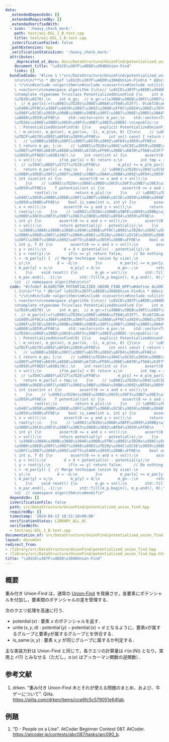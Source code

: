 ```yaml
---
data:
  _extendedDependsOn: []
  _extendedRequiredBy: []
  _extendedVerifiedWith:
  - icon: ':heavy_check_mark:'
    path: test/aoj-DSL_1_B.test.cpp
    title: test/aoj-DSL_1_B.test.cpp
  _isVerificationFailed: false
  _pathExtension: hpp
  _verificationStatusIcon: ':heavy_check_mark:'
  attributes:
    _deprecated_at_docs: docs/DataStructure/UnionFind/potentialized_union_find.md
    document_title: "\u91CD\u307F\u4ED8\u304DUnion-Find"
    links: []
  bundledCode: "#line 1 \"src/DataStructure/UnionFind/potentialized_union_find.hpp\"\
    \n\n\n\n/**\n * @brief \u91CD\u307F\u4ED8\u304DUnion-Find\n * @docs docs/DataStructure/UnionFind/potentialized_union_find.md\n\
    \ */\n\n#include <algorithm>\n#include <cassert>\n#include <utility>\n#include\
    \ <vector>\n\nnamespace algorithm {\n\n// \u91CD\u307F\u4ED8\u304DUnion-Find\uFF0E\
    \ntemplate <typename T>\nclass PotentializedUnionFind {\n    int m_vn;  // m_vn:=(\u8981\
    \u7D20\u6570).\n    int m_gn;  // m_gn:=(\u30B0\u30EB\u30FC\u30D7\u6570).\n  \
    \  // m_par[x]:=(\u8981\u7D20x\u306E\u89AA\u756A\u53F7). 0\u672A\u6E80\u306E\u5834\
    \u5408\uFF0Cx\u306F\u6839\u3067\u3042\u308A\uFF0C\u5024\u306E\u7D76\u5BFE\u5024\
    \u306F\u5C5E\u3059\u308B\u30B0\u30EB\u30FC\u30D7\u306E\u30B5\u30A4\u30BA\u3092\
    \u8868\u3059\uFF0E\n    std::vector<int> m_par;\n    std::vector<T> m_p;  // m_p[x]:=(\u8981\
    \u7D20x\u306E\u30DD\u30C6\u30F3\u30B7\u30E3\u30EB).\n\npublic:\n    PotentializedUnionFind()\
    \ : PotentializedUnionFind(0) {}\n    explicit PotentializedUnionFind(size_t vn)\
    \ : m_vn(vn), m_gn(vn), m_par(vn, -1), m_p(vn, 0) {}\n\n    // \u8981\u7D20\u306E\
    \u7DCF\u6570\u3092\u8FD4\u3059\uFF0E\n    int vn() const { return m_vn; };\n \
    \   // \u30B0\u30EB\u30FC\u30D7\u6570\u3092\u8FD4\u3059\uFF0E\n    int gn() const\
    \ { return m_gn; };\n    // \u8981\u7D20x\u304C\u5C5E\u3059\u308B\u30B0\u30EB\u30FC\
    \u30D7\uFF08\u6839\u4ED8\u304D\u6728\uFF09\u306E\u6839\u756A\u53F7\u3092\u8FD4\
    \u3059\uFF0EO(\u03B1(N)).\n    int root(int x) {\n        assert(0 <= x and x\
    \ < vn());\n        if(m_par[x] < 0) return x;\n        int tmp = root(m_par[x]);\
    \  // \u7D4C\u8DEF\u5727\u7E2E\uFF0E\n        m_p[x] += m_p[m_par[x]];\n     \
    \   return m_par[x] = tmp;\n    }\n    // \u8981\u7D20x\u304C\u5C5E\u3059\u308B\
    \u30B0\u30EB\u30FC\u30D7\u306E\u30B5\u30A4\u30BA\u3092\u8FD4\u3059\uFF0E\n   \
    \ int size(int x) {\n        assert(0 <= x and x < vn());\n        return -m_par[root(x)];\n\
    \    }\n    // \u8981\u7D20x\u306E\u30DD\u30C6\u30F3\u30B7\u30E3\u30EB\u3092\u8FD4\
    \u3059\uFF0E\n    T potential(int x) {\n        assert(0 <= x and x < vn());\n\
    \        root(x);\n        return m_p[x];\n    }\n    // \u8981\u7D20x, y\u304C\
    \u540C\u3058\u30B0\u30EB\u30FC\u30D7\u306B\u5C5E\u3059\u308B\u304B\u5224\u5B9A\
    \u3059\u308B\uFF0E\n    bool is_same(int x, int y) {\n        assert(0 <= x and\
    \ x < vn());\n        assert(0 <= y and y < vn());\n        return root(x) ==\
    \ root(y);\n    }\n    // \u8981\u7D20x\u306B\u5BFE\u3059\u308By\u306E\u76F8\u5BFE\
    \u30DD\u30C6\u30F3\u30B7\u30E3\u30EB\u3092\u8FD4\u3059\uFF0E\n    T diff(int x,\
    \ int y) {\n        assert(0 <= x and x < vn());\n        assert(0 <= y and y\
    \ < vn());\n        return potential(y) - potential(x);\n    }\n    // diff(x,y)==d\
    \ \u3068\u306A\u308B\u3088\u3046\u306B\uFF0C\u8981\u7D20x\u304C\u5C5E\u3059\u308B\
    \u30B0\u30EB\u30FC\u30D7\u3068\u8981\u7D20y\u304C\u5C5E\u3059\u308B\u30B0\u30EB\
    \u30FC\u30D7\u3068\u3092\u4F75\u5408\u3059\u308B\uFF0E\n    bool unite(int x,\
    \ int y, T d) {\n        assert(0 <= x and x < vn());\n        assert(0 <= y and\
    \ y < vn());\n        d = d + potential(x) - potential(y);\n        x = root(x),\
    \ y = root(y);\n        if(x == y) return false;     // Do nothing.\n        if(-m_par[x]\
    \ < -m_par[y]) {  // Merge technique (union by size).\n            std::swap(x,\
    \ y);\n            d = -d;\n        }\n        m_par[x] += m_par[y];\n       \
    \ m_par[y] = x;\n        m_p[y] = d;\n        m_gn--;\n        return true;\n\
    \    }\n    void reset() {\n        m_gn = vn();\n        std::fill(m_par.begin(),\
    \ m_par.end(), -1);\n        std::fill(m_p.begin(), m_p.end(), 0);\n    }\n};\n\
    \n}  // namespace algorithm\n\n\n"
  code: "#ifndef ALGORITHM_POTENTIALIZED_UNION_FIND_HPP\n#define ALGORITHM_POTENTIALIZED_UNION_FIND_HPP\
    \ 1\n\n/**\n * @brief \u91CD\u307F\u4ED8\u304DUnion-Find\n * @docs docs/DataStructure/UnionFind/potentialized_union_find.md\n\
    \ */\n\n#include <algorithm>\n#include <cassert>\n#include <utility>\n#include\
    \ <vector>\n\nnamespace algorithm {\n\n// \u91CD\u307F\u4ED8\u304DUnion-Find\uFF0E\
    \ntemplate <typename T>\nclass PotentializedUnionFind {\n    int m_vn;  // m_vn:=(\u8981\
    \u7D20\u6570).\n    int m_gn;  // m_gn:=(\u30B0\u30EB\u30FC\u30D7\u6570).\n  \
    \  // m_par[x]:=(\u8981\u7D20x\u306E\u89AA\u756A\u53F7). 0\u672A\u6E80\u306E\u5834\
    \u5408\uFF0Cx\u306F\u6839\u3067\u3042\u308A\uFF0C\u5024\u306E\u7D76\u5BFE\u5024\
    \u306F\u5C5E\u3059\u308B\u30B0\u30EB\u30FC\u30D7\u306E\u30B5\u30A4\u30BA\u3092\
    \u8868\u3059\uFF0E\n    std::vector<int> m_par;\n    std::vector<T> m_p;  // m_p[x]:=(\u8981\
    \u7D20x\u306E\u30DD\u30C6\u30F3\u30B7\u30E3\u30EB).\n\npublic:\n    PotentializedUnionFind()\
    \ : PotentializedUnionFind(0) {}\n    explicit PotentializedUnionFind(size_t vn)\
    \ : m_vn(vn), m_gn(vn), m_par(vn, -1), m_p(vn, 0) {}\n\n    // \u8981\u7D20\u306E\
    \u7DCF\u6570\u3092\u8FD4\u3059\uFF0E\n    int vn() const { return m_vn; };\n \
    \   // \u30B0\u30EB\u30FC\u30D7\u6570\u3092\u8FD4\u3059\uFF0E\n    int gn() const\
    \ { return m_gn; };\n    // \u8981\u7D20x\u304C\u5C5E\u3059\u308B\u30B0\u30EB\u30FC\
    \u30D7\uFF08\u6839\u4ED8\u304D\u6728\uFF09\u306E\u6839\u756A\u53F7\u3092\u8FD4\
    \u3059\uFF0EO(\u03B1(N)).\n    int root(int x) {\n        assert(0 <= x and x\
    \ < vn());\n        if(m_par[x] < 0) return x;\n        int tmp = root(m_par[x]);\
    \  // \u7D4C\u8DEF\u5727\u7E2E\uFF0E\n        m_p[x] += m_p[m_par[x]];\n     \
    \   return m_par[x] = tmp;\n    }\n    // \u8981\u7D20x\u304C\u5C5E\u3059\u308B\
    \u30B0\u30EB\u30FC\u30D7\u306E\u30B5\u30A4\u30BA\u3092\u8FD4\u3059\uFF0E\n   \
    \ int size(int x) {\n        assert(0 <= x and x < vn());\n        return -m_par[root(x)];\n\
    \    }\n    // \u8981\u7D20x\u306E\u30DD\u30C6\u30F3\u30B7\u30E3\u30EB\u3092\u8FD4\
    \u3059\uFF0E\n    T potential(int x) {\n        assert(0 <= x and x < vn());\n\
    \        root(x);\n        return m_p[x];\n    }\n    // \u8981\u7D20x, y\u304C\
    \u540C\u3058\u30B0\u30EB\u30FC\u30D7\u306B\u5C5E\u3059\u308B\u304B\u5224\u5B9A\
    \u3059\u308B\uFF0E\n    bool is_same(int x, int y) {\n        assert(0 <= x and\
    \ x < vn());\n        assert(0 <= y and y < vn());\n        return root(x) ==\
    \ root(y);\n    }\n    // \u8981\u7D20x\u306B\u5BFE\u3059\u308By\u306E\u76F8\u5BFE\
    \u30DD\u30C6\u30F3\u30B7\u30E3\u30EB\u3092\u8FD4\u3059\uFF0E\n    T diff(int x,\
    \ int y) {\n        assert(0 <= x and x < vn());\n        assert(0 <= y and y\
    \ < vn());\n        return potential(y) - potential(x);\n    }\n    // diff(x,y)==d\
    \ \u3068\u306A\u308B\u3088\u3046\u306B\uFF0C\u8981\u7D20x\u304C\u5C5E\u3059\u308B\
    \u30B0\u30EB\u30FC\u30D7\u3068\u8981\u7D20y\u304C\u5C5E\u3059\u308B\u30B0\u30EB\
    \u30FC\u30D7\u3068\u3092\u4F75\u5408\u3059\u308B\uFF0E\n    bool unite(int x,\
    \ int y, T d) {\n        assert(0 <= x and x < vn());\n        assert(0 <= y and\
    \ y < vn());\n        d = d + potential(x) - potential(y);\n        x = root(x),\
    \ y = root(y);\n        if(x == y) return false;     // Do nothing.\n        if(-m_par[x]\
    \ < -m_par[y]) {  // Merge technique (union by size).\n            std::swap(x,\
    \ y);\n            d = -d;\n        }\n        m_par[x] += m_par[y];\n       \
    \ m_par[y] = x;\n        m_p[y] = d;\n        m_gn--;\n        return true;\n\
    \    }\n    void reset() {\n        m_gn = vn();\n        std::fill(m_par.begin(),\
    \ m_par.end(), -1);\n        std::fill(m_p.begin(), m_p.end(), 0);\n    }\n};\n\
    \n}  // namespace algorithm\n\n#endif\n"
  dependsOn: []
  isVerificationFile: false
  path: src/DataStructure/UnionFind/potentialized_union_find.hpp
  requiredBy: []
  timestamp: '2024-04-13 18:31:10+09:00'
  verificationStatus: LIBRARY_ALL_AC
  verifiedWith:
  - test/aoj-DSL_1_B.test.cpp
documentation_of: src/DataStructure/UnionFind/potentialized_union_find.hpp
layout: document
redirect_from:
- /library/src/DataStructure/UnionFind/potentialized_union_find.hpp
- /library/src/DataStructure/UnionFind/potentialized_union_find.hpp.html
title: "\u91CD\u307F\u4ED8\u304DUnion-Find"
---
```

## 概要

重み付き Union-Find は，通常の [Union-Find](https://today2098.github.io/algorithm/src/DataStructure/UnionFind/union_find.hpp) を発展させ，各要素にポテンシャルを付加し，要素間のポテンシャルの差を管理する．

次のクエリ処理を高速に行う．

- $\operatorname{potential}(x)$ : 要素 $x$ のポテンシャルを返す．
- $\operatorname{unite}(x, y, d)$ : $\operatorname{potential}(y)-\operatorname{potential}(x)=d$ となるように，要素xが属するグループと要素yが属するグループとを併合する．
- $\operatorname{is\_same}(x, y)$ : 要素 $x, y$ が同じグループに属するか判定する．

主な実装方針は Union-Find と同じで，各クエリの計算量は $\mathcal{O}(\operatorname{\alpha}(N))$ となり，実用上  $\mathcal{O}(1)$ とみなせる（ただし，$\operatorname{\alpha}(x)$ はアッカーマン関数の逆関数）．


## 参考文献

1. drken. "重み付き Union-Find 木とそれが使える問題のまとめ、および、牛ゲーについて". Qiita. <https://qiita.com/drken/items/cce6fc5c579051e64fab>.


## 例題

1. "D - People on a Line". AtCoder Beginner Contest 087. AtCoder. <https://atcoder.jp/contests/abc087/tasks/arc090_b>.
